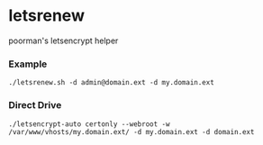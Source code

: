 # letsrenew
poorman's letsencrypt helper

### Example
```
./letsrenew.sh -d admin@domain.ext -d my.domain.ext
```

### Direct Drive 
```
./letsencrypt-auto certonly --webroot -w /var/www/vhosts/my.domain.ext/ -d my.domain.ext -d domain.ext
```
